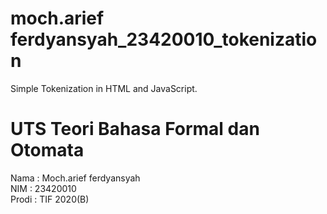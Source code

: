# moch.arief ferdyansyah_23420010_tokenization
Simple Tokenization in HTML and JavaScript.

# UTS Teori Bahasa Formal dan Otomata

Nama      : Moch.arief ferdyansyah</br>
NIM       : 23420010</br>
Prodi     : TIF 2020(B)</br>